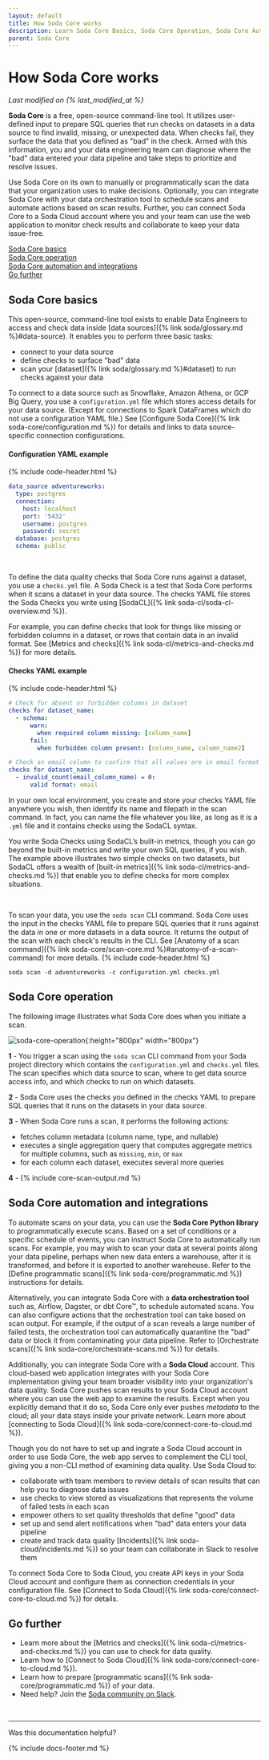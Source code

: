 ```yaml
---
layout: default
title: How Soda Core works
description: Learn Soda Core Basics, Soda Core Operation, Soda Core Automation and Integration with orchestration tools and Soda Cloud.
parent: Soda Core
---
```


# How Soda Core works 
*Last modified on {% last_modified_at %}*

**Soda Core** is a free, open-source command-line tool. It utilizes user-defined input to prepare SQL queries that run checks on datasets in a data source to find invalid, missing, or unexpected data. When checks fail, they surface the data that you defined as "bad" in the check. Armed with this information, you and your data engineering team can diagnose where the "bad" data entered your data pipeline and take steps to prioritize and resolve issues.

Use Soda Core on its own to manually or programmatically scan the data that your organization uses to make decisions. Optionally, you can integrate Soda Core with your data orchestration tool to schedule scans and automate actions based on scan results. Further, you can connect Soda Core to a Soda Cloud account where you and your team can use the web application to monitor check results and collaborate to keep your data issue-free.

[Soda Core basics](#soda-core-basics)<br />
[Soda Core operation](#soda-core-operation)<br />
[Soda Core automation and integrations](#soda-core-automation-and-integrations)<br />
[Go further](#go-further)<br />


## Soda Core basics

This open-source, command-line tool exists to enable Data Engineers to access and check data inside [data sources]({% link soda/glossary.md %}#data-source). It enables you to perform three basic tasks:

- connect to your data source
- define checks to surface "bad" data
- scan your [dataset]({% link soda/glossary.md %}#dataset) to run checks against your data


To connect to a data source such as Snowflake, Amazon Athena, or GCP Big Query, you use a `configuration.yml` file which stores access details for your data source. (Except for connections to Spark DataFrames which do not use a configuration YAML file.) See [Configure Soda Core]({% link soda-core/configuration.md %}) for details and links to data source-specific connection configurations.

#### Configuration YAML example
{% include code-header.html %}
```yaml
data_source adventureworks:
  type: postgres
  connection:
    host: localhost
    port: '5432'
    username: postgres
    password: secret
  database: postgres
  schema: public
```

<br />

To define the data quality checks that Soda Core runs against a dataset, you use a `checks.yml` file. A Soda Check is a test that Soda Core performs when it scans a dataset in your data source. The checks YAML file stores the Soda Checks you write using [SodaCL]({% link soda-cl/soda-cl-overview.md %}). 

For example, you can define checks that look for things like missing or forbidden columns in a dataset, or rows that contain data in an invalid format. See [Metrics and checks]({% link soda-cl/metrics-and-checks.md %}) for more details.

#### Checks YAML example
{% include code-header.html %}
```yaml
# Check for absent or forbidden columns in dataset
checks for dataset_name:
  - schema:
      warn:
        when required column missing: [column_name]
      fail:
        when forbidden column present: [column_name, column_name2]

# Check an email column to confirm that all values are in email format
checks for dataset_name:
  - invalid_count(email_column_name) = 0:
      valid format: email
```

In your own local environment, you create and store your checks YAML file anywhere you wish, then identify its name and filepath in the scan command. In fact, you can name the file whatever you like, as long as it is a `.yml` file and it contains checks using the SodaCL syntax.

You write Soda Checks using SodaCL’s built-in metrics, though you can go beyond the built-in metrics and write your own SQL queries, if you wish. The example above illustrates two simple checks on two datasets, but SodaCL offers a wealth of [built-in metrics]({% link soda-cl/metrics-and-checks.md %}) that enable you to define checks for more complex situations.

<br />

To scan your data, you use the `soda scan` CLI command. Soda Core uses the input in the checks YAML file to prepare SQL queries that it runs against the data in one or more datasets in a data source. It returns the output of the scan with each check's results in the CLI. See [Anatomy of a scan command]({% link soda-core/scan-core.md %}#anatomy-of-a-scan-command) for more details.
{% include code-header.html %}
```shell
soda scan -d adventureworks -c configuration.yml checks.yml
```




## Soda Core operation

The following image illustrates what Soda Core does when you initiate a scan.

![soda-core-operation](/assets/images/soda-core-operation.png){:height="800px" width="800px"}

**1** - You trigger a scan using the `soda scan` CLI command from your Soda project directory which contains the `configuration.yml` and `checks.yml` files. The scan specifies which data source to scan, where to get data source access info,  and which checks to run on which datasets.

**2** - Soda Core uses the checks you defined in the checks YAML to prepare SQL queries that it runs on the datasets in your data source.

**3** - When Soda Core runs a scan, it performs the following actions:
- fetches column metadata (column name, type, and nullable)
- executes a single aggregation query that computes aggregate metrics for multiple columns, such as `missing`, `min`, or `max`
- for each column each dataset, executes several more queries

**4** - {% include core-scan-output.md %}


## Soda Core automation and integrations

To automate scans on your data, you can use the **Soda Core Python library** to programmatically execute scans. Based on a set of conditions or a specific schedule of events, you can instruct Soda Core to automatically run scans. For example, you may wish to scan your data at several points along your data pipeline, perhaps when new data enters a warehouse, after it is transformed, and before it is exported to another warehouse. Refer to the [Define programmatic scans]({% link soda-core/programmatic.md %}) instructions for details.

Alternatively, you can integrate Soda Core with a **data orchestration tool** such as, Airflow, Dagster, or dbt Core™, to schedule automated scans. You can also configure actions that the orchestration tool can take based on scan output. For example, if the output of a scan reveals a large number of failed tests, the orchestration tool can automatically quarantine the "bad" data or block it from contaminating your data pipeline. Refer to [Orchestrate scans]({% link soda-core/orchestrate-scans.md %}) for details.

Additionally, you can integrate Soda Core with a **Soda Cloud** account. This cloud-based web application integrates with your Soda Core implementation giving your team broader visibility into your organization's data quality. Soda Core pushes scan results to your Soda Cloud account where you can use the web app to examine the results. Except when you explicitly demand that it do so, Soda Core only ever pushes *metadata* to the cloud; all your data stays inside your private network. Learn more about [connecting to Soda Cloud]({% link soda-core/connect-core-to-cloud.md %}).

Though you do not have to set up and ingrate a Soda Cloud account in order to use Soda Core, the web app serves to complement the CLI tool, giving you a non-CLI method of examining data quality. Use Soda Cloud to:

- collaborate with team members to review details of scan results that can help you to diagnose data issues
- use checks to view stored as visualizations that represents the volume of failed tests in each scan
- empower others to set quality thresholds that define "good" data
- set up and send alert notifications when "bad" data enters your data pipeline
- create and track data quality [Incidents]({% link soda-cloud/incidents.md %}) so your team can collaborate in Slack to resolve them

To connect Soda Core to Soda Cloud, you create API keys in your Soda Cloud account and configure them as connection credentials in your configuration file. See [Connect to Soda Cloud]({% link soda-core/connect-core-to-cloud.md %}) for details.

## Go further

* Learn more about the [Metrics and checks]({% link soda-cl/metrics-and-checks.md %}) you can use to check for data quality.
* Learn how to [Connect to Soda Cloud]({% link soda-core/connect-core-to-cloud.md %}).
* Learn how to prepare [programmatic scans]({% link soda-core/programmatic.md %}) of your data.
* Need help? Join the <a href="https://community.soda.io/slack" target="_blank"> Soda community on Slack</a>.

<br />

---

Was this documentation helpful?

<!-- LikeBtn.com BEGIN -->
<span class="likebtn-wrapper" data-theme="tick" data-i18n_like="Yes" data-ef_voting="grow" data-show_dislike_label="true" data-counter_zero_show="true" data-i18n_dislike="No"></span>
<script>(function(d,e,s){if(d.getElementById("likebtn_wjs"))return;a=d.createElement(e);m=d.getElementsByTagName(e)[0];a.async=1;a.id="likebtn_wjs";a.src=s;m.parentNode.insertBefore(a, m)})(document,"script","//w.likebtn.com/js/w/widget.js");</script>
<!-- LikeBtn.com END -->

{% include docs-footer.md %}